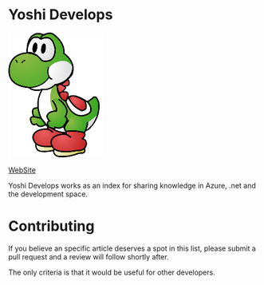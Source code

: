 # Yoshi Develops

![Yoshi](https://github.com/RaphaelYoshiga/Yoshi-Develops/blob/master/yoshi.png)

[WebSite](https://raphaelyoshiga.github.io/Yoshi-Develops/)

Yoshi Develops works as an index for sharing knowledge in Azure, .net and the development space.

# Contributing
If you believe an specific article deserves a spot in this list, please submit a pull request and a review will follow shortly after.

The only criteria is that it would be useful for other developers.
